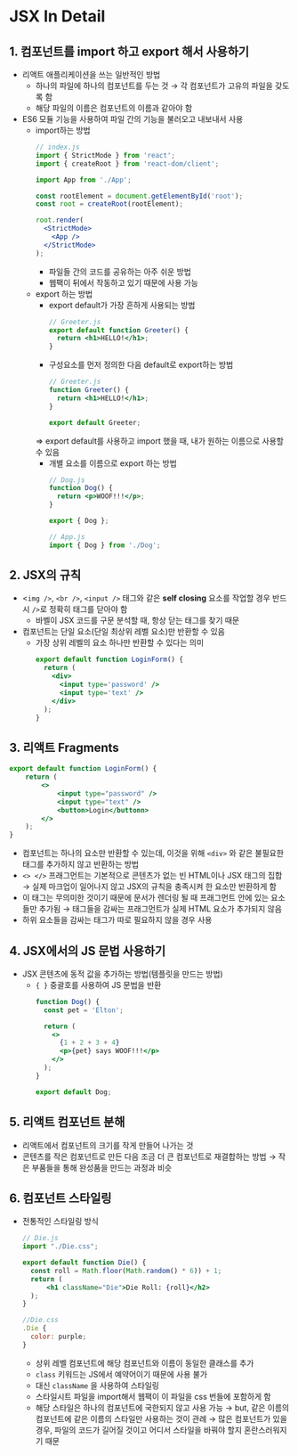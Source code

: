 # JSX In Detail

## 1. 컴포넌트를 import 하고 export 해서 사용하기

- 리액트 애플리케이션을 쓰는 일반적인 방법
  - 하나의 파일에 하나의 컴포넌트를 두는 것
    → 각 컴포넌트가 고유의 파일을 갖도록 함
  - 해당 파일의 이름은 컴포넌트의 이름과 같아야 함
- ES6 모듈 기능을 사용하여 파일 간의 기능을 불러오고 내보내서 사용
  - import하는 방법
    ```jsx
    // index.js
    import { StrictMode } from 'react';
    import { createRoot } from 'react-dom/client';

    import App from './App';

    const rootElement = document.getElementById('root');
    const root = createRoot(rootElement);

    root.render(
      <StrictMode>
        <App />
      </StrictMode>
    );
    ```
    - 파일들 간의 코드를 공유하는 아주 쉬운 방법
    - 웹팩이 뒤에서 작동하고 있기 때문에 사용 가능
  - export 하는 방법
    - export default가 가장 흔하게 사용되는 방법
      ```jsx
      // Greeter.js
      export default function Greeter() {
        return <h1>HELLO!</h1>;
      }
      ```
    - 구성요소를 먼저 정의한 다음 default로 export하는 방법
      ```jsx
      // Greeter.js
      function Greeter() {
        return <h1>HELLO!</h1>;
      }

      export default Greeter;
      ```
    ⇒ export default를 사용하고 import 했을 때, 내가 원하는 이름으로 사용할 수 있음
    - 개별 요소를 이름으로 export 하는 방법
      ```jsx
      // Dog.js
      function Dog() {
        return <p>WOOF!!!</p>;
      }

      export { Dog };

      // App.js
      import { Dog } from './Dog';
      ```

## 2. JSX의 규칙

- <`img />`, `<br />`, `<input />` 태그와 같은 **self closing** 요소를 작업할 경우 반드시 `/>`로 정확히 태그를 닫아야 함
  - 바벨이 JSX 코드를 구문 분석할 때, 항상 닫는 태그를 찾기 때문
- 컴포넌트는 단일 요소(단일 최상위 레벨 요소)만 반환할 수 있음
  - 가장 상위 레벨의 요소 하나만 반환할 수 있다는 의미
    ```jsx
    export default function LoginForm() {
      return (
        <div>
          <input type='password' />
          <input type='text' />
        </div>
      );
    }
    ```

## 3. 리액트 Fragments

```jsx
export default function LoginForm() {
	return (
		<>
			<input type="password" />
			<input type="text" />
			<button>Login</buttonn>
		</>
	);
}
```

- 컴포넌트는 하나의 요소만 반환할 수 있는데, 이것을 위해 `<div>` 와 같은 불필요한 태그를 추가하지 않고 반환하는 방법
- `<> </>` 프래그먼트는 기본적으로 콘텐츠가 없는 빈 HTML이나 JSX 태그의 집합
  → 실제 마크업이 일어나지 않고 JSX의 규칙을 충족시켜 한 요소만 반환하게 함
- 이 태그는 무의미한 것이기 때문에 문서가 렌더링 될 때 프래그먼트 안에 있는 요소들만 추가됨
  → 태그들을 감싸는 프래그먼트가 실제 HTML 요소가 추가되지 않음
- 하위 요소들을 감싸는 태그가 따로 필요하지 않을 경우 사용

## 4. JSX에서의 JS 문법 사용하기

- JSX 콘텐츠에 동적 값을 추가하는 방법(템플릿을 만드는 방법)
  - `{ }` 중괄호를 사용하여 JS 문법을 반환
    ```jsx
    function Dog() {
      const pet = 'Elton';

      return (
        <>
          {1 + 2 + 3 + 4}
          <p>{pet} says WOOF!!!</p>
        </>
      );
    }

    export default Dog;
    ```

## 5. 리액트 컴포넌트 분해

- 리액트에서 컴포넌트의 크기를 작게 만들어 나가는 것
- 콘텐츠를 작은 컴포넌트로 만든 다음 조금 더 큰 컴포넌트로 재결합하는 방법
  → 작은 부품들을 통해 완성품을 만드는 과정과 비슷

## 6. 컴포넌트 스타일링

- 전통적인 스타일링 방식
  ```jsx
  // Die.js
  import "./Die.css";

  export default function Die() {
  	const roll = Math.floor(Math.random() * 6)) + 1;
  	return (
  		<h1 className="Die">Die Roll: {roll}</h2>
  	);
  }

  //Die.css
  .Die {
  	color: purple;
  }
  ```
  - 상위 레벨 컴포넌트에 해당 컴포넌트와 이름이 동일한 클래스를 추가
  - `class` 키워드는 JS에서 예약어이기 때문에 사용 불가
  - 대신 `className` 을 사용하여 스타일링
  - 스타일시트 파일을 import해서 웹팩이 이 파일을 css 번들에 포함하게 함
  - 해당 스타일은 하나의 컴포넌트에 국한되지 않고 사용 가능
    → but, 같은 이름의 컴포넌트에 같은 이름의 스타일만 사용하는 것이 관례
    → 많은 컴포넌트가 있을 경우, 파일의 코드가 길어질 것이고 어디서 스타일을 바꿔야 할지 혼란스러워지기 때문
